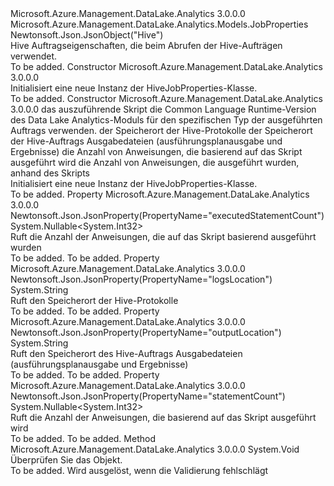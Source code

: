 <Type Name="HiveJobProperties" FullName="Microsoft.Azure.Management.DataLake.Analytics.Models.HiveJobProperties">
  <TypeSignature Language="C#" Value="public class HiveJobProperties : Microsoft.Azure.Management.DataLake.Analytics.Models.JobProperties" />
  <TypeSignature Language="ILAsm" Value=".class public auto ansi beforefieldinit HiveJobProperties extends Microsoft.Azure.Management.DataLake.Analytics.Models.JobProperties" />
  <TypeSignature Language="DocId" Value="T:Microsoft.Azure.Management.DataLake.Analytics.Models.HiveJobProperties" />
  <TypeSignature Language="VB.NET" Value="Public Class HiveJobProperties&#xA;Inherits JobProperties" />
  <TypeSignature Language="F#" Value="type HiveJobProperties = class&#xA;    inherit JobProperties" />
  <AssemblyInfo>
    <AssemblyName>Microsoft.Azure.Management.DataLake.Analytics</AssemblyName>
    <AssemblyVersion>3.0.0.0</AssemblyVersion>
  </AssemblyInfo>
  <Base>
    <BaseTypeName>Microsoft.Azure.Management.DataLake.Analytics.Models.JobProperties</BaseTypeName>
  </Base>
  <Interfaces />
  <Attributes>
    <Attribute>
      <AttributeName>Newtonsoft.Json.JsonObject("Hive")</AttributeName>
    </Attribute>
  </Attributes>
  <Docs>
    <summary>
            Hive Auftragseigenschaften, die beim Abrufen der Hive-Aufträgen verwendet.
            </summary>
    <remarks>To be added.</remarks>
  </Docs>
  <Members>
    <Member MemberName=".ctor">
      <MemberSignature Language="C#" Value="public HiveJobProperties ();" />
      <MemberSignature Language="ILAsm" Value=".method public hidebysig specialname rtspecialname instance void .ctor() cil managed" />
      <MemberSignature Language="DocId" Value="M:Microsoft.Azure.Management.DataLake.Analytics.Models.HiveJobProperties.#ctor" />
      <MemberSignature Language="VB.NET" Value="Public Sub New ()" />
      <MemberType>Constructor</MemberType>
      <AssemblyInfo>
        <AssemblyName>Microsoft.Azure.Management.DataLake.Analytics</AssemblyName>
        <AssemblyVersion>3.0.0.0</AssemblyVersion>
      </AssemblyInfo>
      <Parameters />
      <Docs>
        <summary>
            Initialisiert eine neue Instanz der HiveJobProperties-Klasse.
            </summary>
        <remarks>To be added.</remarks>
      </Docs>
    </Member>
    <Member MemberName=".ctor">
      <MemberSignature Language="C#" Value="public HiveJobProperties (string script, string runtimeVersion = null, string logsLocation = null, string outputLocation = null, Nullable&lt;int&gt; statementCount = null, Nullable&lt;int&gt; executedStatementCount = null);" />
      <MemberSignature Language="ILAsm" Value=".method public hidebysig specialname rtspecialname instance void .ctor(string script, string runtimeVersion, string logsLocation, string outputLocation, valuetype System.Nullable`1&lt;int32&gt; statementCount, valuetype System.Nullable`1&lt;int32&gt; executedStatementCount) cil managed" />
      <MemberSignature Language="DocId" Value="M:Microsoft.Azure.Management.DataLake.Analytics.Models.HiveJobProperties.#ctor(System.String,System.String,System.String,System.String,System.Nullable{System.Int32},System.Nullable{System.Int32})" />
      <MemberSignature Language="VB.NET" Value="Public Sub New (script As String, Optional runtimeVersion As String = null, Optional logsLocation As String = null, Optional outputLocation As String = null, Optional statementCount As Nullable(Of Integer) = null, Optional executedStatementCount As Nullable(Of Integer) = null)" />
      <MemberSignature Language="F#" Value="new Microsoft.Azure.Management.DataLake.Analytics.Models.HiveJobProperties : string * string * string * string * Nullable&lt;int&gt; * Nullable&lt;int&gt; -&gt; Microsoft.Azure.Management.DataLake.Analytics.Models.HiveJobProperties" Usage="new Microsoft.Azure.Management.DataLake.Analytics.Models.HiveJobProperties (script, runtimeVersion, logsLocation, outputLocation, statementCount, executedStatementCount)" />
      <MemberType>Constructor</MemberType>
      <AssemblyInfo>
        <AssemblyName>Microsoft.Azure.Management.DataLake.Analytics</AssemblyName>
        <AssemblyVersion>3.0.0.0</AssemblyVersion>
      </AssemblyInfo>
      <Parameters>
        <Parameter Name="script" Type="System.String" />
        <Parameter Name="runtimeVersion" Type="System.String" />
        <Parameter Name="logsLocation" Type="System.String" />
        <Parameter Name="outputLocation" Type="System.String" />
        <Parameter Name="statementCount" Type="System.Nullable&lt;System.Int32&gt;" />
        <Parameter Name="executedStatementCount" Type="System.Nullable&lt;System.Int32&gt;" />
      </Parameters>
      <Docs>
        <param name="script">das auszuführende Skript</param>
        <param name="runtimeVersion">die Common Language Runtime-Version des Data Lake Analytics-Moduls für den spezifischen Typ der ausgeführten Auftrags verwenden.</param>
        <param name="logsLocation">der Speicherort der Hive-Protokolle</param>
        <param name="outputLocation">der Speicherort der Hive-Auftrags Ausgabedateien (ausführungsplanausgabe und Ergebnisse)</param>
        <param name="statementCount">die Anzahl von Anweisungen, die basierend auf das Skript ausgeführt wird</param>
        <param name="executedStatementCount">die Anzahl von Anweisungen, die ausgeführt wurden, anhand des Skripts</param>
        <summary>
            Initialisiert eine neue Instanz der HiveJobProperties-Klasse.
            </summary>
        <remarks>To be added.</remarks>
      </Docs>
    </Member>
    <Member MemberName="ExecutedStatementCount">
      <MemberSignature Language="C#" Value="public Nullable&lt;int&gt; ExecutedStatementCount { get; }" />
      <MemberSignature Language="ILAsm" Value=".property instance valuetype System.Nullable`1&lt;int32&gt; ExecutedStatementCount" />
      <MemberSignature Language="DocId" Value="P:Microsoft.Azure.Management.DataLake.Analytics.Models.HiveJobProperties.ExecutedStatementCount" />
      <MemberSignature Language="VB.NET" Value="Public ReadOnly Property ExecutedStatementCount As Nullable(Of Integer)" />
      <MemberSignature Language="F#" Value="member this.ExecutedStatementCount : Nullable&lt;int&gt;" Usage="Microsoft.Azure.Management.DataLake.Analytics.Models.HiveJobProperties.ExecutedStatementCount" />
      <MemberType>Property</MemberType>
      <AssemblyInfo>
        <AssemblyName>Microsoft.Azure.Management.DataLake.Analytics</AssemblyName>
        <AssemblyVersion>3.0.0.0</AssemblyVersion>
      </AssemblyInfo>
      <Attributes>
        <Attribute>
          <AttributeName>Newtonsoft.Json.JsonProperty(PropertyName="executedStatementCount")</AttributeName>
        </Attribute>
      </Attributes>
      <ReturnValue>
        <ReturnType>System.Nullable&lt;System.Int32&gt;</ReturnType>
      </ReturnValue>
      <Docs>
        <summary>
            Ruft die Anzahl der Anweisungen, die auf das Skript basierend ausgeführt wurden
            </summary>
        <value>To be added.</value>
        <remarks>To be added.</remarks>
      </Docs>
    </Member>
    <Member MemberName="LogsLocation">
      <MemberSignature Language="C#" Value="public string LogsLocation { get; }" />
      <MemberSignature Language="ILAsm" Value=".property instance string LogsLocation" />
      <MemberSignature Language="DocId" Value="P:Microsoft.Azure.Management.DataLake.Analytics.Models.HiveJobProperties.LogsLocation" />
      <MemberSignature Language="VB.NET" Value="Public ReadOnly Property LogsLocation As String" />
      <MemberSignature Language="F#" Value="member this.LogsLocation : string" Usage="Microsoft.Azure.Management.DataLake.Analytics.Models.HiveJobProperties.LogsLocation" />
      <MemberType>Property</MemberType>
      <AssemblyInfo>
        <AssemblyName>Microsoft.Azure.Management.DataLake.Analytics</AssemblyName>
        <AssemblyVersion>3.0.0.0</AssemblyVersion>
      </AssemblyInfo>
      <Attributes>
        <Attribute>
          <AttributeName>Newtonsoft.Json.JsonProperty(PropertyName="logsLocation")</AttributeName>
        </Attribute>
      </Attributes>
      <ReturnValue>
        <ReturnType>System.String</ReturnType>
      </ReturnValue>
      <Docs>
        <summary>
            Ruft den Speicherort der Hive-Protokolle
            </summary>
        <value>To be added.</value>
        <remarks>To be added.</remarks>
      </Docs>
    </Member>
    <Member MemberName="OutputLocation">
      <MemberSignature Language="C#" Value="public string OutputLocation { get; }" />
      <MemberSignature Language="ILAsm" Value=".property instance string OutputLocation" />
      <MemberSignature Language="DocId" Value="P:Microsoft.Azure.Management.DataLake.Analytics.Models.HiveJobProperties.OutputLocation" />
      <MemberSignature Language="VB.NET" Value="Public ReadOnly Property OutputLocation As String" />
      <MemberSignature Language="F#" Value="member this.OutputLocation : string" Usage="Microsoft.Azure.Management.DataLake.Analytics.Models.HiveJobProperties.OutputLocation" />
      <MemberType>Property</MemberType>
      <AssemblyInfo>
        <AssemblyName>Microsoft.Azure.Management.DataLake.Analytics</AssemblyName>
        <AssemblyVersion>3.0.0.0</AssemblyVersion>
      </AssemblyInfo>
      <Attributes>
        <Attribute>
          <AttributeName>Newtonsoft.Json.JsonProperty(PropertyName="outputLocation")</AttributeName>
        </Attribute>
      </Attributes>
      <ReturnValue>
        <ReturnType>System.String</ReturnType>
      </ReturnValue>
      <Docs>
        <summary>
            Ruft den Speicherort des Hive-Auftrags Ausgabedateien (ausführungsplanausgabe und Ergebnisse)
            </summary>
        <value>To be added.</value>
        <remarks>To be added.</remarks>
      </Docs>
    </Member>
    <Member MemberName="StatementCount">
      <MemberSignature Language="C#" Value="public Nullable&lt;int&gt; StatementCount { get; }" />
      <MemberSignature Language="ILAsm" Value=".property instance valuetype System.Nullable`1&lt;int32&gt; StatementCount" />
      <MemberSignature Language="DocId" Value="P:Microsoft.Azure.Management.DataLake.Analytics.Models.HiveJobProperties.StatementCount" />
      <MemberSignature Language="VB.NET" Value="Public ReadOnly Property StatementCount As Nullable(Of Integer)" />
      <MemberSignature Language="F#" Value="member this.StatementCount : Nullable&lt;int&gt;" Usage="Microsoft.Azure.Management.DataLake.Analytics.Models.HiveJobProperties.StatementCount" />
      <MemberType>Property</MemberType>
      <AssemblyInfo>
        <AssemblyName>Microsoft.Azure.Management.DataLake.Analytics</AssemblyName>
        <AssemblyVersion>3.0.0.0</AssemblyVersion>
      </AssemblyInfo>
      <Attributes>
        <Attribute>
          <AttributeName>Newtonsoft.Json.JsonProperty(PropertyName="statementCount")</AttributeName>
        </Attribute>
      </Attributes>
      <ReturnValue>
        <ReturnType>System.Nullable&lt;System.Int32&gt;</ReturnType>
      </ReturnValue>
      <Docs>
        <summary>
            Ruft die Anzahl der Anweisungen, die basierend auf das Skript ausgeführt wird
            </summary>
        <value>To be added.</value>
        <remarks>To be added.</remarks>
      </Docs>
    </Member>
    <Member MemberName="Validate">
      <MemberSignature Language="C#" Value="public override void Validate ();" />
      <MemberSignature Language="ILAsm" Value=".method public hidebysig virtual instance void Validate() cil managed" />
      <MemberSignature Language="DocId" Value="M:Microsoft.Azure.Management.DataLake.Analytics.Models.HiveJobProperties.Validate" />
      <MemberSignature Language="VB.NET" Value="Public Overrides Sub Validate ()" />
      <MemberSignature Language="F#" Value="override this.Validate : unit -&gt; unit" Usage="hiveJobProperties.Validate " />
      <MemberType>Method</MemberType>
      <AssemblyInfo>
        <AssemblyName>Microsoft.Azure.Management.DataLake.Analytics</AssemblyName>
        <AssemblyVersion>3.0.0.0</AssemblyVersion>
      </AssemblyInfo>
      <ReturnValue>
        <ReturnType>System.Void</ReturnType>
      </ReturnValue>
      <Parameters />
      <Docs>
        <summary>
            Überprüfen Sie das Objekt.
            </summary>
        <remarks>To be added.</remarks>
        <exception cref="T:Microsoft.Rest.ValidationException">
            Wird ausgelöst, wenn die Validierung fehlschlägt
            </exception>
      </Docs>
    </Member>
  </Members>
</Type>